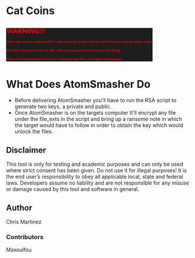 # Cat Coins 

## <img src="image.png" alt="UML Testing Image" width="400"/>

# What Does AtomSmasher Do
- Before delivering AtomSmasher you'll have to run the RSA script to generate two keys, a private and public.
- Once AtomSmasher is on the targets computer It'll encrypt any file under the file_exts in the script  and bring up a ransome note in which the target would have to follow in order to obtain the key which would unlock the files.    

## Disclaimer
This tool is only for testing and academic purposes and can only be used where strict consent has been given. Do not use it for illegal purposes! It is the end user’s responsibility to obey all applicable local, state and federal laws. Developers assume no liability and are not responsible for any misuse or damage caused by this tool and software in general.

## Author
Chris Martinez

### Contributors
Maxoulfou
